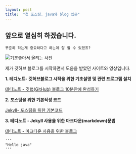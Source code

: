 ```yaml
---
layout: post
title:  "첫 포스팅. java와 blog 입문"
---
```


## 앞으로 열심히 하겠습니다.

    꾸준히 하는게 중요하다고 하는데 잘 할 수 있겠죠?



>
>

![기분좋아서 올리는 사진](https:///C:/github_projects/98jungwoo-github-blog/98jungwoo.github.io/images/2023-03-02-first-posting/image-20230303001642114.png)

>
>


제가 깃허브 블로그를 시작하면서 도움을 받았던 사이트와 영상입니다. 


**1. 테디노트- 깃허브블로그 시작을 위한 기초설명 및 관련 프로그램 설치**

[테디노트 - 깃헙(GitHub) 블로그 10분안에 완성하기](https://www.youtube.com/watch?v=ACzFIAOsfpM)
    
>

**2. 포스팅을 위한 기본작성 코드**

[Jekyll- 포스팅을 위한 기본코드](https://jekyllrb.com/docs/posts/)
    
>

**3. 테디노트 - Jekyll 사용을 위한 마크다운(markdown)문법**

[테디노트 - 마크다운 사용을 위한 블로그](https://teddylee777.github.io/jekyll/Jekyll-%EC%82%AC%EC%9A%A9%EC%9D%84-%EC%9C%84%ED%95%9C-markdown-%EB%AC%B8%EB%B2%95/)

>

    '''
    "Hello java"
    '''

